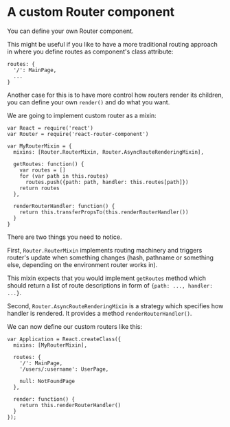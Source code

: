 # A custom Router component

You can define your own Router component.

This might be useful if you like to have a more traditional routing approach in
where you define routes as component's class attribute:

    routes: {
      '/': MainPage,
      ...
    }

Another case for this is to have more control how routers render its children,
you can define your own `render()` and do what you want.

We are going to implement custom router as a mixin:

    var React = require('react')
    var Router = require('react-router-component')

    var MyRouterMixin = {
      mixins: [Router.RouterMixin, Router.AsyncRouteRenderingMixin],

      getRoutes: function() {
        var routes = []
        for (var path in this.routes)
          routes.push({path: path, handler: this.routes[path]})
        return routes
      },

      renderRouterHandler: function() {
        return this.transferPropsTo(this.renderRouterHandler())
      }
    }

There are two things you need to notice.

First, `Router.RouterMixin` implements routing machinery and triggers router's
update when something changes (hash, pathname or something else, depending on
the environment router works in).

This mixin expects that you would implement `getRoutes` method which should
return a list of route descriptions in form of `{path: ..., handler: ...}`.

Second, `Router.AsyncRouteRenderingMixin` is a strategy which specifies how
handler is rendered. It provides a method `renderRouterHandler()`.

We can now define our custom routers like this:

    var Application = React.createClass({
      mixins: [MyRouterMixin],

      routes: {
        '/': MainPage,
        '/users/:username': UserPage,

        null: NotFoundPage
      },

      render: function() {
        return this.renderRouterHandler()
      }
    });
